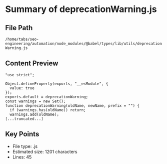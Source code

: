 # Summary of deprecationWarning.js
  
## File Path
`/home/tabs/seo-engineering/automation/node_modules/@babel/types/lib/utils/deprecationWarning.js`

## Content Preview
```
"use strict";

Object.defineProperty(exports, "__esModule", {
  value: true
});
exports.default = deprecationWarning;
const warnings = new Set();
function deprecationWarning(oldName, newName, prefix = "") {
  if (warnings.has(oldName)) return;
  warnings.add(oldName);
[...truncated...]
```

## Key Points
- File type: .js
- Estimated size: 1201 characters
- Lines: 45
